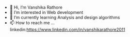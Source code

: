- 👋 Hi, I’m Vanshika Rathore
- 👀 I’m interested in Web development
- 🌱 I’m currently learning Analysis and design algorithms
- 📫 How to reach me ... linkedin:https://www.linkedin.com/in/vanshikarathore2011

<!---
vanshikarathore2011/vanshikarathore2011 is a ✨ special ✨ repository because its `README.md` (this file) appears on your GitHub profile.
You can click the Preview link to take a look at your changes.
--->
